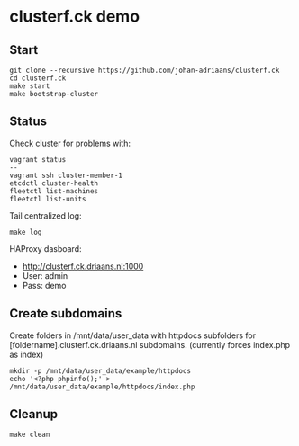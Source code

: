# clusterf.ck demo

## Start
````
git clone --recursive https://github.com/johan-adriaans/clusterf.ck
cd clusterf.ck
make start
make bootstrap-cluster
````

## Status

Check cluster for problems with:
````
vagrant status
--
vagrant ssh cluster-member-1
etcdctl cluster-health
fleetctl list-machines
fleetctl list-units
````

Tail centralized log:
````
make log
````

HAProxy dasboard:
 - http://clusterf.ck.driaans.nl:1000
 - User: admin
 - Pass: demo

## Create subdomains
Create folders in /mnt/data/user_data with httpdocs subfolders for [foldername].clusterf.ck.driaans.nl subdomains. (currently forces index.php as index)
````
mkdir -p /mnt/data/user_data/example/httpdocs
echo '<?php phpinfo();' > /mnt/data/user_data/example/httpdocs/index.php
````

## Cleanup

````
make clean
````
